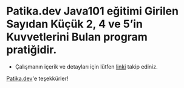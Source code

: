 # Patika.dev Java101 eğitimi Girilen Sayıdan Küçük 2, 4 ve 5’in Kuvvetlerini Bulan program pratiğidir.

* Çalışmanın içerik ve detayları için lütfen [linki](https://academy.patika.dev/courses/java101/pratik-two-power) takip ediniz.

[Patika.dev](https://www.patika.dev/tr)'e teşekkürler!